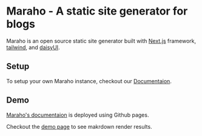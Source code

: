 # Maraho - A static site generator for blogs

Maraho is an open source static site generator built with [Next.js](https://nextjs.org/) framework, [tailwind](https://tailwindcss.com/), and [daisyUI](https://daisyui.com/).

## Setup

To setup your own Maraho instance, checkout our [Documentaion](https://maraho.thect.cc/docs).

## Demo

[Maraho's documentaion](https://maraho.thect.cc) is deployed using Github pages.

Checkout the [demo page](https://maraho.thect.cc/demos/Markdown&#32;demo) to see makrdown render results.
